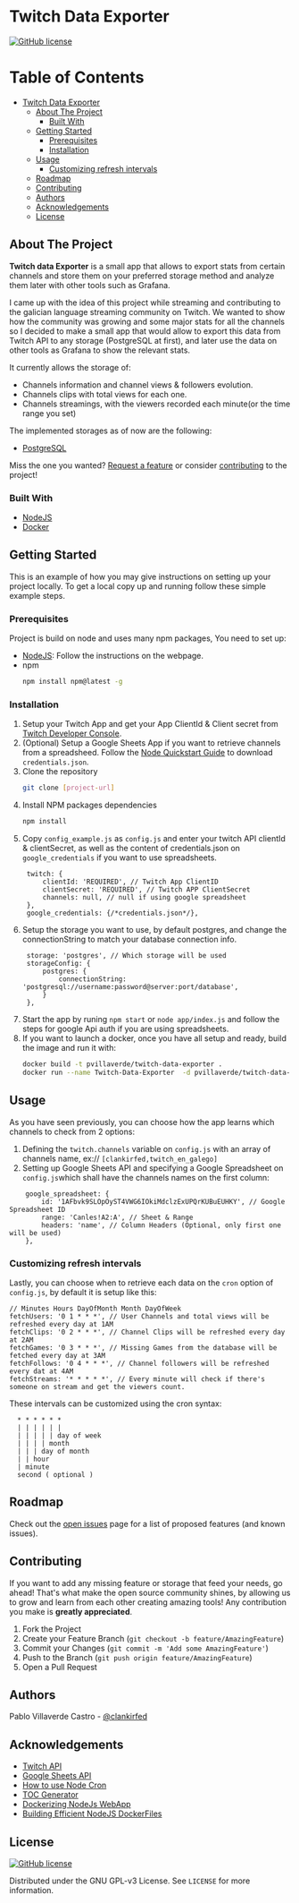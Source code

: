 # Twitch Data Exporter

[![GitHub license][license-shield]]([license-url])


<!-- TABLE OF CONTENTS, generated with gh-md-toc README.md -->

Table of Contents
=================

   * [Twitch Data Exporter](#twitch-data-exporter)
      * [About The Project](#about-the-project)
         * [Built With](#built-with)
      * [Getting Started](#getting-started)
         * [Prerequisites](#prerequisites)
         * [Installation](#installation)
      * [Usage](#usage)
         * [Customizing refresh intervals](#customizing-refresh-intervals)
      * [Roadmap](#roadmap)
      * [Contributing](#contributing)
      * [Authors](#authors)
      * [Acknowledgements](#acknowledgements)
      * [License](#license)

<!-- ABOUT THE PROJECT -->

## About The Project

**Twitch data Exporter** is a small app that allows to export stats from certain channels and store them on your preferred storage method and analyze them later with other tools such as Grafana.

I came up with the idea of this project while streaming and contributing to the galician language streaming community on Twitch. We wanted to show how the community was growing and some major stats for all the channels so I decided to make a small app that would allow to export this data from Twitch API to any storage (PostgreSQL at first), and later use the data on other tools as Grafana to show the relevant stats.

It currently allows the storage of:

* Channels information and channel views & followers evolution.
* Channels clips with total views for each one.
* Channels streamings, with the viewers recorded each minute(or the time range you set)

The implemented storages as of now are the following: 

* [PostgreSQL](https://www.postgresql.org/)

Miss the one you wanted? [Request a feature]([project-url]/issues) or consider [contributing](#contributing) to the project!
### Built With

* [NodeJS](https://nodejs.org/es/)
* [Docker](https://www.docker.com/)


<!-- GETTING STARTED -->

## Getting Started

This is an example of how you may give instructions on setting up your project locally.
To get a local copy up and running follow these simple example steps.

### Prerequisites

Project is build on node and uses many npm packages, You need to set up:
* [NodeJS](https://nodejs.org/es/): Follow the instructions on the webpage.
* npm
  ```sh
  npm install npm@latest -g
  ```

### Installation

1. Setup your Twitch App and get your App ClientId & Client secret from [Twitch Developer Console](https://dev.twitch.tv/console/apps).
2. (Optional) Setup a Google Sheets App if you want to retrieve channels from a spreadsheed. Follow the [Node Quickstart Guide](https://developers.google.com/sheets/api/quickstart/nodejs) to download `credentials.json`.
2. Clone the repository
   ```sh
   git clone [project-url]
   ```
3. Install NPM packages dependencies
   ```sh
   npm install
   ```
4. Copy `config_example.js` as `config.js` and enter your twitch API clientId & clientSecret, as well as the content of credentials.json on `google_credentials` if you want to use spreadsheets.
   ```JS
	twitch: {
		clientId: 'REQUIRED', // Twitch App ClientID
		clientSecret: 'REQUIRED', // Twitch APP ClientSecret
		channels: null, // null if using google spreadsheet
	},
	google_credentials: {/*credentials.json*/},
   ```
5. Setup the storage you want to use, by default postgres, and change the connectionString to match your database connection info.
   ```JS
	storage: 'postgres', // Which storage will be used
	storageConfig: {
		postgres: {
			connectionString: 'postgresql://username:password@server:port/database',
		}
	},
	```
6. Start the app by runing `npm start` or `node app/index.js` and follow the steps for google Api auth if you are using spreadsheets.
7. If you want to launch a docker, once you have all setup and ready, build the image and run it with:
   ```sh
   docker build -t pvillaverde/twitch-data-exporter .
   docker run --name Twitch-Data-Exporter  -d pvillaverde/twitch-data-exporter
   ```

<!-- USAGE EXAMPLES -->

## Usage

As you have seen previously, you can choose how the app learns which channels to check from 2 options:
1. Defining the `twitch.channels` variable on `config.js` with an array of channels name, ex:// `[clankirfed,twitch_en_galego]`
2. Setting up Google Sheets API and specifying a Google Spreadsheet on `config.js`which shall have the channels names on the first column:
```JS
	google_spreadsheet: {
		id: '1AFbvk9SLOpOyST4VWG6IOkiMdclzExUPQrKUBuEUHKY', // Google Spreadsheet ID
		range: 'Canles!A2:A', // Sheet & Range
		headers: 'name', // Column Headers (Optional, only first one will be used)
	},
```

### Customizing refresh intervals
Lastly, you can choose when to retrieve each data on the `cron` option of `config.js`, by default it is setup like this:

```JS
// Minutes Hours DayOfMonth Month DayOfWeek
fetchUsers: '0 1 * * *', // User Channels and total views will be refreshed every day at 1AM
fetchClips: '0 2 * * *', // Channel Clips will be refreshed every day at 2AM
fetchGames: '0 3 * * *', // Missing Games from the database will be fetched every day at 3AM
fetchFollows: '0 4 * * *', // Channel followers will be refreshed every dat at 4AM
fetchStreams: '* * * * *', // Every minute will check if there's someone on stream and get the viewers count.
```

These intervals can be customized using the cron syntax:
```
  * * * * * *
  | | | | | |
  | | | | | day of week
  | | | | month
  | | | day of month
  | | hour
  | minute
  second ( optional )
```

<!-- ROADMAP -->

## Roadmap

Check out the [open issues]([project-url]/issues) page for a list of proposed features (and known issues).


<!-- CONTRIBUTING -->

## Contributing

If you want to add any missing feature or storage that feed your needs, go ahead! That's what make the open source community shines, by allowing us to grow and learn from each other creating amazing tools! Any contribution you make is **greatly appreciated**.

1. Fork the Project
2. Create your Feature Branch (`git checkout -b feature/AmazingFeature`)
3. Commit your Changes (`git commit -m 'Add some AmazingFeature'`)
4. Push to the Branch (`git push origin feature/AmazingFeature`)
5. Open a Pull Request

## Authors

Pablo Villaverde Castro - [@clankirfed](https://twitter.com/clankirfed)


<!-- ACKNOWLEDGEMENTS -->

## Acknowledgements
* [Twitch API](https://dev.twitch.tv/docs/api/reference)
* [Google Sheets API](https://developers.google.com/sheets/api/quickstart/nodejs)
* [How to use Node Cron](https://www.digitalocean.com/community/tutorials/nodejs-cron-jobs-by-examples)
* [TOC Generator](https://github.com/ekalinin/github-markdown-toc)
* [Dockerizing NodeJs WebApp](https://nodejs.org/en/docs/guides/nodejs-docker-webapp/)
* [Building Efficient NodeJS DockerFiles](http://bitjudo.com/blog/2014/03/13/building-efficient-dockerfiles-node-dot-js/)


## License


[![GitHub license]([license-shield])]([license-url])

Distributed under the GNU GPL-v3 License. See `LICENSE` for more information.


<!-- MARKDOWN LINKS & IMAGES -->
<!-- https://www.markdownguide.org/basic-syntax/#reference-style-links -->
[license-shield]: https://img.shields.io/badge/license-GNU%20GPL--v3-brightgreen
[license-url]: https://github.com/pvillaverde/twitch-data-exporter/blob/master/LICENSE
[project-url]: https://github.com/pvillaverde/twitch-data-exporter
